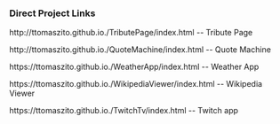 

<div>
  
  <h3>Direct Project Links</h3>
  
  <p> http://ttomaszito.github.io./TributePage/index.html -- Tribute Page  </p>
  <p> http://ttomaszito.github.io./QuoteMachine/index.html -- Quote Machine </p>
  <p>https://ttomaszito.github.io./WeatherApp/index.html -- Weather App</p>
  <p>https://ttomaszito.github.io./WikipediaViewer/index.html -- Wikipedia Viewer</p>
  <p>https://ttomaszito.github.io./TwitchTv/index.html -- Twitch app</p>
  
</div>
  
  
 
